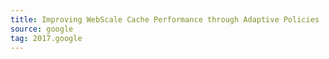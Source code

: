 ```yaml
---
title: Improving WebScale Cache Performance through Adaptive Policies
source: google
tag: 2017.google
---
```


